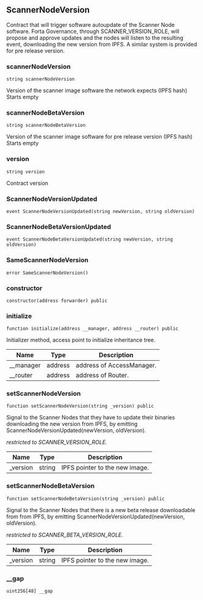 ## ScannerNodeVersion

Contract that will trigger software autoupdate of the Scanner Node software.
Forta Governance, through SCANNER_VERSION_ROLE, will propose and approve updates and
the nodes will listen to the resulting event, downloading the new version from IPFS.
A similar system is provided for pre release version.

### scannerNodeVersion

```solidity
string scannerNodeVersion
```

Version of the scanner image software the network expects (IPFS hash)
Starts empty

### scannerNodeBetaVersion

```solidity
string scannerNodeBetaVersion
```

Version of the scanner image software for pre release version (IPFS hash)
Starts empty

### version

```solidity
string version
```

Contract version

### ScannerNodeVersionUpdated

```solidity
event ScannerNodeVersionUpdated(string newVersion, string oldVersion)
```

### ScannerNodeBetaVersionUpdated

```solidity
event ScannerNodeBetaVersionUpdated(string newVersion, string oldVersion)
```

### SameScannerNodeVersion

```solidity
error SameScannerNodeVersion()
```

### constructor

```solidity
constructor(address forwarder) public
```

### initialize

```solidity
function initialize(address __manager, address __router) public
```

Initializer method, access point to initialize inheritance tree.

| Name | Type | Description |
| ---- | ---- | ----------- |
| __manager | address | address of AccessManager. |
| __router | address | address of Router. |

### setScannerNodeVersion

```solidity
function setScannerNodeVersion(string _version) public
```

Signal to the Scanner Nodes that they have to update their binaries downloading the new
version from IPFS, by emitting ScannerNodeVersionUpdated(newVersion, oldVersion).

_restricted to SCANNER_VERSION_ROLE._

| Name | Type | Description |
| ---- | ---- | ----------- |
| _version | string | IPFS pointer to the new image. |

### setScannerNodeBetaVersion

```solidity
function setScannerNodeBetaVersion(string _version) public
```

Signal to the Scanner Nodes that there is a new beta release downloadable from from IPFS,
by emitting ScannerNodeVersionUpdated(newVersion, oldVersion).

_restricted to SCANNER_BETA_VERSION_ROLE._

| Name | Type | Description |
| ---- | ---- | ----------- |
| _version | string | IPFS pointer to the new image. |

### __gap

```solidity
uint256[48] __gap
```


